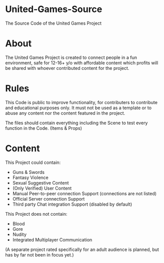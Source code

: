 # United-Games-Source
The Source Code of the United Games Project

# About
The United Games Project is created to connect people in a fun environment, safe for 12-16+ y/o with affordable content which profits will be shared with whoever contributed content for the project.

# Rules
This Code is public to improve functionality, for contributers to contribute and educational purposes only.
It must not be used as a template or to abuse any content nor the content featured in the project.

The files should contain everything including the Scene to test every function in the Code. (Items & Props)

# Content
This Project could contain:
+ Guns & Swords
+ Fantasy Violence
+ Sexual Suggestive Content
+ (Only Verified) User Content
+ Manual Peer-to-peer connection Support (connections are not listed)
+ Official Server connection Support
+ Third party Chat integration Support (disabled by default)

This Project does not contain:
- Blood
- Gore
- Nudity
- Integrated Multiplayer Communication

(A separate project rated specifically for an adult audience is planned, but has by far not been in focus yet.)
